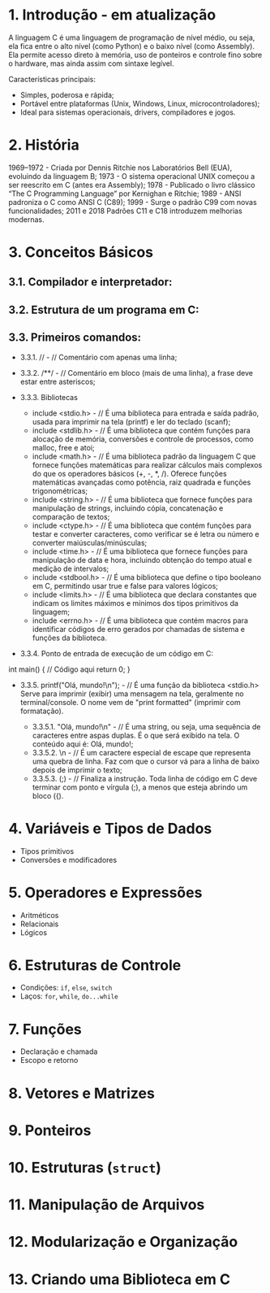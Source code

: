 # 1. Introdução - em atualização

A linguagem C é uma linguagem de programação de nível médio, ou seja, ela fica entre o alto nível (como Python) e o baixo nível (como Assembly). Ela permite acesso direto à memória, uso de ponteiros e controle fino sobre o hardware, mas ainda assim com sintaxe legível.

Características principais:

- Simples, poderosa e rápida;
- Portável entre plataformas (Unix, Windows, Linux, microcontroladores);
- Ideal para sistemas operacionais, drivers, compiladores e jogos.

# 2. História

1969–1972 - Criada por Dennis Ritchie nos Laboratórios Bell (EUA), evoluindo da linguagem B;
1973 - O sistema operacional UNIX começou a ser reescrito em C (antes era Assembly);
1978 - Publicado o livro clássico “The C Programming Language” por Kernighan e Ritchie;
1989 - ANSI padroniza o C como ANSI C (C89);
1999 - Surge o padrão C99 com novas funcionalidades;
2011 e 2018	Padrões C11 e C18 introduzem melhorias modernas.

# 3. Conceitos Básicos

## 3.1. Compilador e interpretador:
## 3.2. Estrutura de um programa em C:

## 3.3. Primeiros comandos:

- 3.3.1. // - // Comentário com apenas uma linha;
- 3.3.2. /**/ - // Comentário em bloco (mais de uma linha), a frase deve estar entre asteriscos;

- 3.3.3. Bibliotecas

    - include <stdio.h> - // É uma biblioteca para entrada e saída padrão, usada para imprimir na tela (printf) e ler do teclado (scanf);
    - include <stdlib.h> - // É uma biblioteca que contém funções para alocação de memória, conversões e controle de processos, como malloc, free e atoi;
    - include <math.h> - // É uma biblioteca padrão da linguagem C que fornece funções matemáticas para realizar cálculos mais complexos do que os operadores básicos (+, -, *, /). Oferece funções matemáticas avançadas como potência, raiz quadrada e funções trigonométricas;
    - include <string.h> - // É uma biblioteca que fornece funções para manipulação de strings, incluindo cópia, concatenação e comparação de textos;
    - include <ctype.h> - // É uma biblioteca que contém funções para testar e converter caracteres, como verificar se é letra ou número e converter maiúsculas/minúsculas;
    - include <time.h> - // É uma biblioteca que fornece funções para manipulação de data e hora, incluindo obtenção do tempo atual e medição de intervalos;
    - include <stdbool.h> - // É uma biblioteca que define o tipo booleano em C, permitindo usar true e false para valores lógicos;
    - include <limits.h> - // É uma biblioteca que declara constantes que indicam os limites máximos e mínimos dos tipos primitivos da linguagem;
    - include <errno.h> - // É uma biblioteca que contém macros para identificar códigos de erro gerados por chamadas de sistema e funções da biblioteca.

- 3.3.4. Ponto de entrada de execução de um código em C:

int main() {
    // Código aqui
    return 0;
}

- 3.3.5. printf("Olá, mundo!\n"); - // <printf> É uma função da biblioteca <stdio.h> Serve para imprimir (exibir) uma mensagem na tela, geralmente no terminal/console. O nome vem de "print formatted" (imprimir com formatação).

    - 3.3.5.1. "Olá, mundo!\n" - // É uma string, ou seja, uma sequência de caracteres entre aspas duplas. É o que será exibido na tela. O conteúdo aqui é: Olá, mundo!;
    - 3.3.5.2. \n - // É um caractere especial de escape que representa uma quebra de linha. Faz com que o cursor vá para a linha de baixo depois de imprimir o texto;
    - 3.3.5.3. (;) - // Finaliza a instrução. Toda linha de código em C deve terminar com ponto e vírgula (;), a menos que esteja abrindo um bloco ({).

# 4. Variáveis e Tipos de Dados

- Tipos primitivos
- Conversões e modificadores

# 5. Operadores e Expressões

- Aritméticos
- Relacionais
- Lógicos

# 6. Estruturas de Controle

- Condições: `if`, `else`, `switch`
- Laços: `for`, `while`, `do...while`

# 7. Funções

- Declaração e chamada
- Escopo e retorno

# 8. Vetores e Matrizes

# 9. Ponteiros

# 10. Estruturas (`struct`)

# 11. Manipulação de Arquivos

# 12. Modularização e Organização

# 13. Criando uma Biblioteca em C

